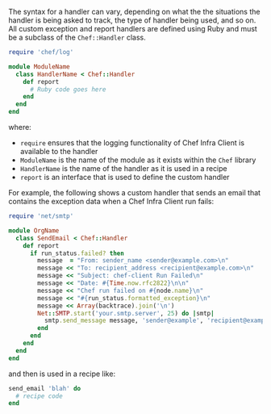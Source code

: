 The syntax for a handler can vary, depending on what the the situations
the handler is being asked to track, the type of handler being used, and
so on. All custom exception and report handlers are defined using Ruby
and must be a subclass of the `Chef::Handler` class.

``` ruby
require 'chef/log'

module ModuleName
  class HandlerName < Chef::Handler
    def report
      # Ruby code goes here
    end
  end
end
```

where:

-   `require` ensures that the logging functionality of Chef Infra
    Client is available to the handler
-   `ModuleName` is the name of the module as it exists within the
    `Chef` library
-   `HandlerName` is the name of the handler as it is used in a recipe
-   `report` is an interface that is used to define the custom handler

For example, the following shows a custom handler that sends an email
that contains the exception data when a Chef Infra Client run fails:

``` ruby
require 'net/smtp'

module OrgName
  class SendEmail < Chef::Handler
    def report
      if run_status.failed? then
        message  = "From: sender_name <sender@example.com>\n"
        message << "To: recipient_address <recipient@example.com>\n"
        message << "Subject: chef-client Run Failed\n"
        message << "Date: #{Time.now.rfc2822}\n\n"
        message << "Chef run failed on #{node.name}\n"
        message << "#{run_status.formatted_exception}\n"
        message << Array(backtrace).join('\n')
        Net::SMTP.start('your.smtp.server', 25) do |smtp|
          smtp.send_message message, 'sender@example', 'recipient@example'
        end
      end
    end
  end
end
```

and then is used in a recipe like:

``` ruby
send_email 'blah' do
  # recipe code
end
```
